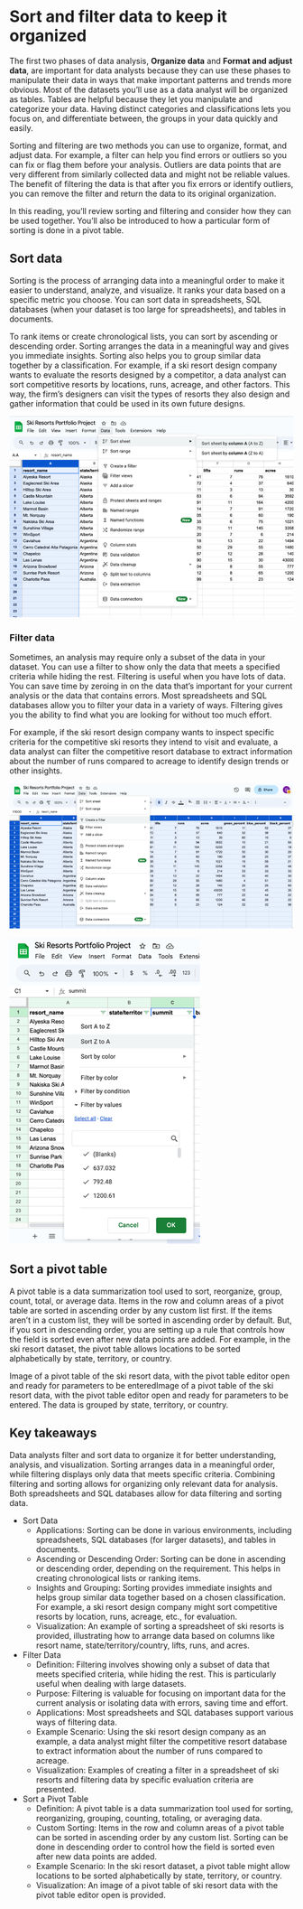 # Sort and filter data to keep it organized

The first two phases of data analysis, **Organize data** and **Format and adjust data**, are important for data analysts because they can use these phases to manipulate their data in ways that make important patterns and trends more obvious. Most of the datasets you’ll use as a data analyst will be organized as tables. Tables are helpful because they let you manipulate and categorize your data. Having distinct categories and classifications lets you focus on, and differentiate between, the groups in your data quickly and easily.

Sorting and filtering are two methods you can use to organize, format, and adjust data. For example, a filter can help you find errors or outliers so you can fix or flag them before your analysis. Outliers are data points that are very different from similarly collected data and might not be reliable values. The benefit of filtering the data is that after you fix errors or identify outliers, you can remove the filter and return the data to its original organization.

In this reading, you’ll review sorting and filtering and consider how they can be used together. You’ll also be introduced to how a particular form of sorting is done in a pivot table.

## Sort data

Sorting is the process of arranging data into a meaningful order to make it easier to understand, analyze, and visualize. It ranks your data based on a specific metric you choose. You can sort data in spreadsheets, SQL databases (when your dataset is too large for spreadsheets), and tables in documents.

To rank items or create chronological lists, you can sort by ascending or descending order. Sorting arranges the data in a meaningful way and gives you immediate insights. Sorting also helps you to group similar data together by a classification. For example, if a ski resort design company wants to evaluate the resorts designed by a competitor, a data analyst can sort competitive resorts by locations, runs, acreage, and other factors. This way, the firm’s designers can visit the types of resorts they also design and gather information that could be used in its own future designs.

![This is aAn example of sorting a spreadsheet of ski resorts, including information about resort name, state/territory/countryAn example of sorting a spreadsheet of ski resorts, including information about resort name, state/territory/country, lifts, runs, and acres. The image taker has clicked into the Data menu option, selected Sort sheet, and is hovering over Sort sheet by column A (A to Z).](./resources/img-1.png)

### Filter data

Sometimes, an analysis may require only a subset of the data in your dataset. You can use a filter to show only the data that meets a specified criteria while hiding the rest. Filtering is useful when you have lots of data. You can save time by zeroing in on the data that’s important for your current analysis or the data that contains errors. Most spreadsheets and SQL databases allow you to filter your data in a variety of ways. Filtering gives you the ability to find what you are looking for without too much effort.

For example, if the ski resort design company wants to inspect specific criteria for the competitive ski resorts they intend to visit and evaluate, a data analyst can filter the competitive resort database to extract information about the number of runs compared to acreage to identify design trends or other insights.

![An example of creating a filter in a spreadsheet of ski resorts](./resources/img-2.png)

![An example of filtering data in a spreadsheet of ski resort information by specific evaluation criteria such as locationAn example of filtering data in a spreadsheet of ski resort information by specific evaluation criteria such as location, acreage, or number of runs](./resources/img-3.png)

## Sort a pivot table

A pivot table is a data summarization tool used to sort, reorganize, group, count, total, or average data. Items in the row and column areas of a pivot table are sorted in ascending order by any custom list first. If the items aren’t in a custom list, they will be sorted in ascending order by default. But, if you sort in descending order, you are setting up a rule that controls how the field is sorted even after new data points are added. For example, in the ski resort dataset, the pivot table allows locations to be sorted alphabetically by state, territory, or country.  

Image of a pivot table of the ski resort data, with the pivot table editor open and ready for parameters to be enteredImage of a pivot table of the ski resort data, with the pivot table editor open and ready for parameters to be entered. The data is grouped by state, territory, or country.

## Key takeaways

Data analysts filter and sort data to organize it for better understanding, analysis, and visualization. Sorting arranges data in a meaningful order, while filtering displays only data that meets specific criteria. Combining filtering and sorting allows for organizing only relevant data for analysis. Both spreadsheets and SQL databases allow for data filtering and sorting data.

- Sort Data
  - Applications: Sorting can be done in various environments, including spreadsheets, SQL databases (for larger datasets), and tables in documents.
  - Ascending or Descending Order: Sorting can be done in ascending or descending order, depending on the requirement. This helps in creating chronological lists or ranking items.
  - Insights and Grouping: Sorting provides immediate insights and helps group similar data together based on a chosen classification. For example, a ski resort design company might sort competitive resorts by location, runs, acreage, etc., for evaluation.
  - Visualization: An example of sorting a spreadsheet of ski resorts is provided, illustrating how to arrange data based on columns like resort name, state/territory/country, lifts, runs, and acres.
- Filter Data
  - Definition: Filtering involves showing only a subset of data that meets specified criteria, while hiding the rest. This is particularly useful when dealing with large datasets.
  - Purpose: Filtering is valuable for focusing on important data for the current analysis or isolating data with errors, saving time and effort.
  - Applications: Most spreadsheets and SQL databases support various ways of filtering data.
  - Example Scenario: Using the ski resort design company as an example, a data analyst might filter the competitive resort database to extract information about the number of runs compared to acreage.
  - Visualization: Examples of creating a filter in a spreadsheet of ski resorts and filtering data by specific evaluation criteria are presented.
- Sort a Pivot Table
  - Definition: A pivot table is a data summarization tool used for sorting, reorganizing, grouping, counting, totaling, or averaging data.
  - Custom Sorting: Items in the row and column areas of a pivot table can be sorted in ascending order by any custom list. Sorting can be done in descending order to control how the field is sorted even after new data points are added.
  - Example Scenario: In the ski resort dataset, a pivot table might allow locations to be sorted alphabetically by state, territory, or country.
  - Visualization: An image of a pivot table of ski resort data with the pivot table editor open is provided.
